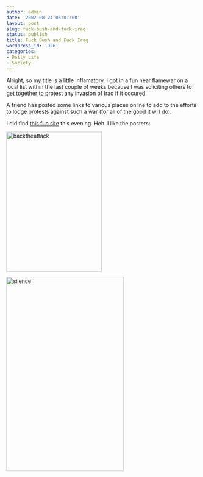 ```yaml
---
author: admin
date: '2002-08-24 05:01:00'
layout: post
slug: fuck-bush-and-fuck-iraq
status: publish
title: Fuck Bush and Fuck Iraq
wordpress_id: '926'
categories:
- Daily Life
- Society
---
```

Alright, so my title is a little inflamatory. I got in a fun near flamewar on a local list within the last couple of weeks because I was soliciting others to get together to protest any invasion of Iraq if it occured.

A friend has posted some links to various places online to add to the efforts to lodge protests against such a war (for all of the good it will do).

I did find <a href="http://www.hermes-press.com/brainwash1.htm">this fun site</a> this evening. Heh. I like the posters:

<a href="http://www.flickr.com/photos/albill/1703303795/" title="Photo Sharing"><img src="http://farm3.static.flickr.com/2176/1703303795_8b6c7d9ece_o.gif" width="250" height="368" alt="backtheattack" /></a>

<a href="http://www.flickr.com/photos/albill/1703303595/" title="Photo Sharing"><img src="http://farm3.static.flickr.com/2398/1703303595_efbfbe8de4_o.jpg" width="308" height="510" alt="silence" /></a>
